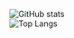![GitHub stats](https://github-readme-stats-maxsofar.vercel.app/api?username=maxsofar&count_private=true&show_icons=true&theme=maxs&bg_color=1a1b27)<br/>
![Top Langs](https://github-readme-stats-maxsofar.vercel.app/api/top-langs/?username=maxsofar&custom_title=Language%20Stats&card_width=495&theme=maxs2&bg_color=1a1b27)

<!---
maxsofar/maxsofar is a ✨ special ✨ repository because its `README.md` (this file) appears on your GitHub profile.
You can click the Preview link to take a look at your changes.
--->
